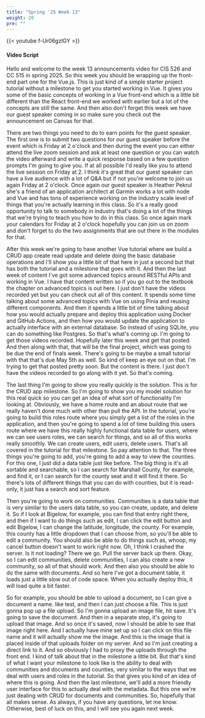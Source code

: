 ```yaml
---
title: "Spring '25 Week 13"
weight: 20
pre: ""
---
```


{{< youtube f-Ur06gzlGY >}}

#### Video Script

Hello and welcome to the week 13 announcements video for CIS 526 and CC 515 in spring 2025. So this week you should be wrapping up the front-end part one for the Vue.js. This is just kind of a simple starter project tutorial without a milestone to get you started working in Vue. It gives you some of the basic concepts of working in a Vue front-end which is a little bit different than the React front-end we worked with earlier but a lot of the concepts are still the same. And then also don't forget this week we have our guest speaker coming in so make sure you check out the announcement on Canvas for that. 

There are two things you need to do to earn points for the guest speaker. The first one is to submit two questions for our guest speaker before the event which is Friday at 2 o'clock and then during the event you can either attend the live zoom session and ask at least one question or you can watch the video afterward and write a quick response based on a few question prompts I'm going to give you. If at all possible I'd really like you to attend the live session on Friday at 2. I think it's great that our guest speaker can have a live audience with a lot of Q&A but if not you're welcome to join us again Friday at 2 o'clock. Once again our guest speaker is Heather Pekrul she's a friend of an application architect at Garmin works a lot with node and Vue and has tons of experience working on the industry scale level of things that you're actually learning in this class. So it's a really good opportunity to talk to somebody in industry that's doing a lot of the things that we're trying to teach you how to do in this class. So once again mark your calendars for Friday at 2 o'clock hopefully you can join us on zoom and don't forget to do the two assignments that are out there in the modules for that. 

After this week we're going to have another Vue tutorial where we build a CRUD app create read update and delete doing the basic database operations and I'll show you a little bit of that here in just a second but that has both the tutorial and a milestone that goes with it. And then the last week of content I've got some advanced topics around RESTful APIs and working in Vue. I have that content written so if you go out to the textbook the chapter on advanced topics is out here. I just don't have the videos recorded yet but you can check out all of this content. It spends some time talking about some advanced topics with Vue on using Pinia and reusing different components. And then it spends a little bit of time talking about how you would actually prepare and deploy this application using Docker and GitHub Actions, and then how you would update the application to actually interface with an external database. So instead of using SQLite, you can do something like Postgres. So that's what's coming up. I'm going to get those videos recorded. Hopefully later this week and get that posted. And then along with that, that will be the final project, which was going to be due the end of finals week. There's going to be maybe a small tutorial with that that's due May 5th as well. So kind of keep an eye out on that. I'm trying to get that posted pretty soon. But the content is there. I just don't have the videos recorded to go along with it yet. So that's coming. 

The last thing I'm going to show you really quickly is the solution. This is for the CRUD app milestone. So I'm going to show you my model solution for this real quick so you can get an idea of what sort of functionality I'm looking at. Obviously, we have a home route and an about route that we really haven't done much with other than pull the API. In the tutorial, you're going to build this roles route where you simply get a list of the roles in the application, and then you're going to spend a lot of time building this users route where we have this really highly functional data table for users, where we can see users roles, we can search for things, and so all of this works really smoothly. We can create users, edit users, delete users. That's all covered in the tutorial for that milestone. So pay attention to that. The three things you're going to add, you're going to add a way to view the counties. For this one, I just did a data table just like before. The big thing is it's all sortable and searchable, so I can search for Marshall County, for example, and find it, or I can search for the county seat and it will find it there. So there's lots of different things that you can do with counties, but it is read-only, it just has a search and sort feature. 

Then you're going to work on communities. Communities is a data table that is very similar to the users data table, so you can create, update, and delete it. So if I look at Bigelow, for example, you can find that entry right there, and then if I want to do things such as edit, I can click the edit button and edit Bigelow, I can change the latitude, longitude, the county. For example, this county has a little dropdown that I can choose from, so you'll be able to edit a community. You should also be able to do things such as, whoop, my cancel button doesn't want to work right now. Oh, I think I crashed the server. Is it not loading? There we go. Pull the server back up there. Okay, so I can edit communities, delete communities, I can also create a new community, so all of that should work. And then also you should be able to do the same with documents. And so here I've got a document table, it loads just a little slow out of code space. When you actually deploy this, it will load quite a bit faster. 

So for example, you should be able to upload a document, so I can give a document a name. like test, and then I can just choose a file. This is just gonna pop up a file upload. So I'm gonna upload an image file, hit save. It's going to save the document. And then in a separate step, it's going to upload that image. And so once it's saved, now I should be able to see that image right here. And I actually have mine set up so I can click on this file name and it will actually show me the image. And this is the image that is placed inside of that uploads folder on my server. And so I'm just creating a direct link to it. And so obviously I had to proxy the uploads through the front end. I kind of talk about that in the milestone a little bit. But that's kind of what I want your milestone to look like is the ability to deal with communities and documents and counties, very similar to the ways that we deal with users and roles in the tutorial. So that gives you kind of an idea of where this is going. And then the last milestone, we'll add a more friendly user interface for this to actually deal with the metadata. But this one we're just dealing with CRUD for documents and communities. So, hopefully that all makes sense. As always, if you have any questions, let me know. Otherwise, best of luck on this, and I will see you again next week. 
